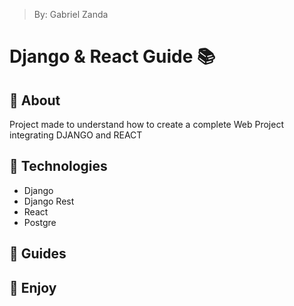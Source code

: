> By: Gabriel Zanda

# Django & React Guide 📚

## 📌 About

Project made to understand how to create a complete Web Project integrating DJANGO and REACT

## 📌 Technologies

-   Django
-   Django Rest
-   React
-   Postgre

## 📌 Guides

## 📌 Enjoy

